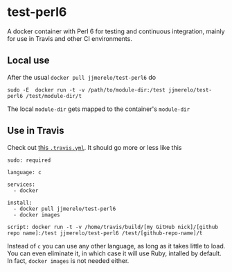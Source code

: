# test-perl6

A docker container with Perl 6 for testing and continuous integration,
mainly for use in Travis and other CI environments.

## Local use

After the usual `docker pull jjmerelo/test-perl6` do

	sudo -E  docker run -t -v /path/to/module-dir:/test jjmerelo/test-perl6 /test/module-dir/t

The local `module-dir` gets mapped to the container's `module-dir`

## Use in Travis

Check out [this `.travis.yml`](https://github.com/JJ/perl6-Math-Sequences/blob/master/.travis.yml). It
should go more or less like this

~~~
sudo: required

language: c

services:
  - docker

install:
  - docker pull jjmerelo/test-perl6
  - docker images

script: docker run -t -v /home/travis/build/[my GitHub nick]/[github repo name]:/test jjmerelo/test-perl6 /test/[github-repo-name]/t
~~~

Instead of `c` you can use any other language, as long as it takes
little to load. You can even eliminate it, in which case it will use
Ruby, intalled by default. In fact, `docker images` is not needed
either. 
